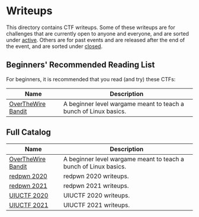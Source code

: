 # Writeups

This directory contains CTF writeups. Some of these writeups are for challenges that are currently open to anyone and everyone, and are sorted under [active](./active/). Others are for past events and are released after the end of the event, and are sorted under [closed](./closed/).

## Beginners' Recommended Reading List

For beginners, it is recommended that you read (and try) these CTFs:

| Name                                         | Description                                                      |
| -------------------------------------------- | ---------------------------------------------------------------- |
| [OverTheWire Bandit](./active/otw-bandit.md) | A beginner level wargame meant to teach a bunch of Linux basics. |

## Full Catalog

| Name                                         | Description                                                      |
| -------------------------------------------- | ---------------------------------------------------------------- |
| [OverTheWire Bandit](./active/otw-bandit.md) | A beginner level wargame meant to teach a bunch of Linux basics. |
| [redpwn 2020](./closed/2020-redpwn.md)       | redpwn 2020 writeups.                                            |
| [redpwn 2021](./closed/2021-redpwn.md)       | redpwn 2021 writeups.                                            |
| [UIUCTF 2020](./closed/2020-uiuctf.md)       | UIUCTF 2020 writeups.                                            |
| [UIUCTF 2021](./closed/2021-uiuctf.md)       | UIUCTF 2021 writeups.                                            |
